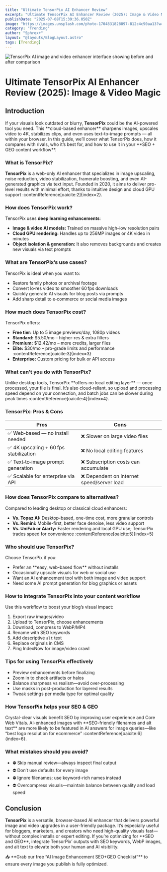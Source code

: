 ```yaml
---
title: "Ultimate TensorPix AI Enhancer Review"
excerpt: "Ultimate TensorPix AI Enhancer Review (2025): Image & Video Magic"
publishDate: "2025-07-08T15:39:36.050Z"
image: "https://images.unsplash.com/photo-1704831828897-812c4c90aa13?w=500&auto=format&fit=crop&q=60&ixlib=rb-4.1.0&ixid=M3wxMjA3fDB8MHxzZWFyY2h8MTJ8fGFpJTIwaW1hZ2UlMjBlbmhhbmNlcnN8ZW58MHx8MHx8fDA%3D"
category: "Trending"
author: "Sphrex+"
layout: "@layouts/BlogLayout.astro"
tags: [Trending]
---
```


<img src="https://images.unsplash.com/photo-1704831828897-812c4c90aa13?w=500&auto=format&fit=crop&q=60&ixlib=rb-4.1.0&ixid=M3wxMjA3fDB8MHxzZWFyY2h8MTJ8fGFpJTIwaW1hZ2UlMjBlbmhhbmNlcnN8ZW58MHx8MHx8fDA%3D" alt="TensorPix AI image and video enhancer interface showing before and after comparison" />

<h1 id="ultimate-tensorpix-ai-enhancer-review">Ultimate TensorPix AI Enhancer Review (2025): Image & Video Magic</h1>

<h2 id="introduction">Introduction</h2>
<p>If your visuals look outdated or blurry, <strong>TensorPix</strong> could be the AI-powered tool you need. This **cloud-based enhancer** sharpens images, upscales video to 4K, stabilizes clips, and even uses text-to-image prompts — all within your browser. In this guide, we’ll cover what TensorPix does, how it compares with rivals, who it’s best for, and how to use it in your **SEO + GEO content workflow**.</p>

<h3 id="what-is-tensorpix">What is TensorPix?</h3>
<p><strong>TensorPix</strong> is a web-only AI enhancer that specializes in image upscaling, noise reduction, video stabilization, framerate boosting, and even AI-generated graphics via text input. Founded in 2020, it aims to deliver pro-level results with minimal effort, thanks to intuitive design and cloud GPU support :contentReference[oaicite:2]{index=2}.</p>

<h3 id="how-does-tensorpix-work">How does TensorPix work?</h3>
<p>TensorPix uses <strong>deep learning enhancements</strong>:
<ul>
<li><strong>Image & video AI models:</strong> Trained on massive high–low resolution pairs</li>
<li><strong>Cloud GPU rendering:</strong> Handles up to 256MP images or 4K video in minutes</li>
<li><strong>Object isolation & generation:</strong> It also removes backgrounds and creates new visuals via text prompts</li>
</ul></p>

<h3 id="what-are-tensorpixs-use-cases">What are TensorPix’s use cases?</h3>
<p>TensorPix is ideal when you want to:
<ul>
<li>Restore family photos or archival footage</li>
<li>Convert lo‑res video to smoother 60 fps downloads</li>
<li>Quickly generate AI visuals for blog posts via prompts</li>
<li>Add sharp detail to e‑commerce or social media images</li>
</ul></p>

<h3 id="how-much-does-tensorpix-cost">How much does TensorPix cost?</h3>
<p>TensorPix offers:
<ul>
<li><strong>Free tier:</strong> Up to 5 image previews/day, 1080p videos</li>
<li><strong>Standard:</strong> $5.50/mo – higher-res & extra filters</li>
<li><strong>Premium:</strong> $12.42/mo – more credits, larger files</li>
<li><strong>Elite:</strong> $30/mo – pro-grade limits and performance :contentReference[oaicite:3]{index=3}</li>
<li><strong>Enterprise:</strong> Custom pricing for bulk or API access</li>
</ul></p>

<h3 id="what-can-you-not-do-with-tensorpix">What can’t you do with TensorPix?</h3>
<p>Unlike desktop tools, TensorPix **offers no local editing layer** — once processed, your file is final. It’s also cloud-reliant, so upload and processing speed depend on your connection, and batch jobs can be slower during peak times :contentReference[oaicite:4]{index=4}.</p>

<h3 id="tensorpix-pros-and-cons">TensorPix: Pros & Cons</h3>
<table>
<thead><tr><th>Pros</th><th>Cons</th></tr></thead>
<tbody>
<tr><td>✅ Web‑based — no install needed</td><td>❌ Slower on large video files</td></tr>
<tr><td>✅ 4K upscaling + 60 fps stabilization</td><td>❌ No local editing features</td></tr>
<tr><td>✅ Text‑to‑image prompt generation</td><td>❌ Subscription costs can accumulate</td></tr>
<tr><td>✅ Scalable for enterprise via API</td><td>❌ Dependent on internet speed/server load</td></tr>
</tbody>
</table>

<h3 id="how-does-tensorpix-compare-to-alternatives">How does TensorPix compare to alternatives?</h3>
<p>Compared to leading desktop or classical cloud enhancers:
<ul>
<li><strong>Vs. Topaz AI:</strong> Desktop-based, one-time cost, more granular controls</li>
<li><strong>Vs. Remini:</strong> Mobile-first, better face denoise, less video support</li>
<li><strong>Vs. UniFab or Aiarty:</strong> Faster rendering and local GPU use; TensorPix trades speed for convenience :contentReference[oaicite:5]{index=5}</li>
</ul></p>

<h3 id="who-should-use-tensorpix">Who should use TensorPix?</h3>
<p>Choose TensorPix if you:
<ul>
<li>Prefer an **easy, web-based flow** without installs</li>
<li>Occasionally upscale visuals for web or social use</li>
<li>Want an AI enhancement tool with both image and video support</li>
<li>Need some AI prompt generation for blog graphics or assets</li>
</ul></p>

<h3 id="how-to-integrate-tensorpix-into-workflow">How to integrate TensorPix into your content workflow</h3>
<p>Use this workflow to boost your blog’s visual impact:
<ol>
<li>Export raw images/video</li>
<li>Upload to TensorPix, choose enhancements</li>
<li>Download, compress to WebP/MP4<br>
<li>Rename with SEO keywords<br>
<li>Add descriptive <code>alt</code> text</li>
<li>Replace originals in CMS</li>
<li>Ping IndexNow for image/video crawl</li>
</ol></p>

<h3 id="tips-for-using-tensorpix-effectively">Tips for using TensorPix effectively</h3>
<ul>
<li>Preview enhancements before finalizing</li>
<li>Zoom in to check artifacts or halos</li>
<li>Balance sharpness vs realism—avoid over-processing</li>
<li>Use masks in post-production for layered results</li>
<li>Tweak settings per media type for optimal quality</li>
</ul>

<h3 id="how-tensorpix-helps-your-seo-geo">How TensorPix helps your SEO & GEO</h3>
<p>Crystal-clear visuals benefit SEO by improving user experience and Core Web Vitals. AI-enhanced images with **SEO-friendly filenames and alt text** are more likely to be featured in AI answers for image queries—like “best logo resolution for ecommerce” :contentReference[oaicite:6]{index=6}.</p>

<h3 id="what-mistakes-to-avoid-with-tensorpix">What mistakes should you avoid?</h3>
<ul>
<li>⛔ Skip manual review—always inspect final output</li>
<li>⛔ Don’t use defaults for every image</li>
<li>⛔ Ignore filenames; use keyword-rich names instead</li>
<li>⛔ Overcompress visuals—maintain balance between quality and load speed</li>
</ul>

<h2 id="conclusion">Conclusion</h2>
<p><strong>TensorPix</strong> is a versatile, browser-based AI enhancer that delivers powerful image and video upgrades in a user-friendly package. It’s especially useful for bloggers, marketers, and creators who need high-quality visuals fast—without complex installs or expert editing. If you’re optimizing for **SEO and GEO**, integrate TensorPix’ outputs with SEO keywords, WebP images, and alt text to elevate both your human and AI visibility.</p>

<p>📥 **Grab our free “AI Image Enhancement SEO+GEO Checklist”** to ensure every image you publish is fully optimized.</p>
